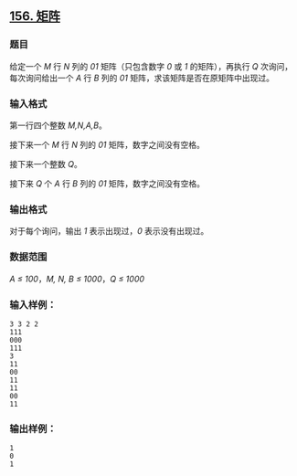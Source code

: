 ## [156. 矩阵](https://www.acwing.com/problem/content/158/)

### 题目

给定一个 *M* 行 *N* 列的 *01* 矩阵（只包含数字 *0* 或 *1* 的矩阵），再执行 *Q* 次询问，每次询问给出一个 *A* 行 *B* 列的 *01* 矩阵，求该矩阵是否在原矩阵中出现过。

### 输入格式

第一行四个整数 *M,N,A,B*。

接下来一个 *M* 行 *N* 列的 *01* 矩阵，数字之间没有空格。

接下来一个整数 *Q*。

接下来 *Q* 个 *A* 行 *B* 列的 *01* 矩阵，数字之间没有空格。

### 输出格式

对于每个询问，输出 *1* 表示出现过，*0* 表示没有出现过。

### 数据范围

*A ≤ 100*，*M, N, B ≤ 1000*，*Q ≤ 1000*

### 输入样例：

```
3 3 2 2
111
000
111
3
11
00
11
11
00
11
```

### 输出样例：

```
1
0
1
```
